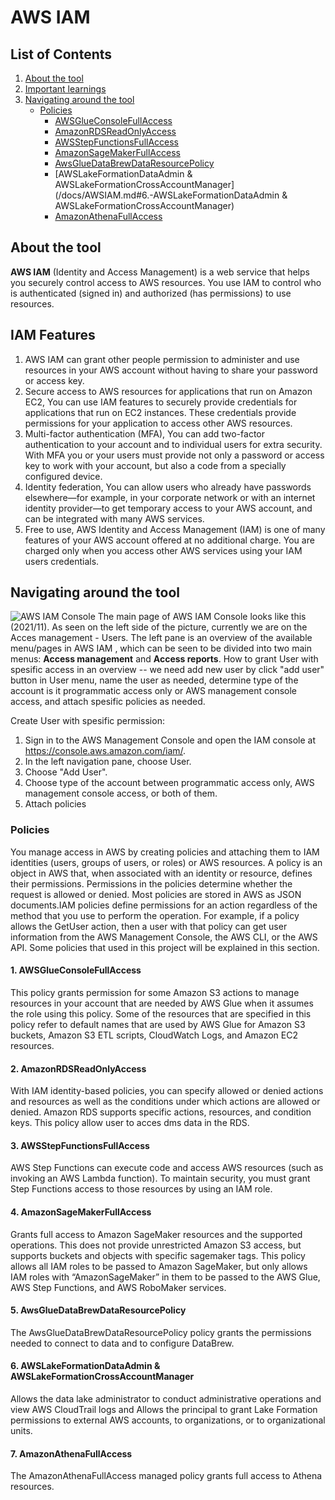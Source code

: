 # AWS IAM

## List of Contents

1. [About the tool](#about-the-tool)
2. [Important learnings](#important-learnings)
3. [Navigating around the tool](#navigating-around-the-tool) 
    - [Policies](#policies) 
        - [AWSGlueConsoleFullAccess](/docs/AWSIAM.md#1.-AWSGlueConsoleFullAccess) 
        - [AmazonRDSReadOnlyAccess](/docs/AWSIAM.md#2.-AmazonRDSReadOnlyAccess) 
        - [AWSStepFunctionsFullAccess](/docs/AWSIAM.md#3.-AWSStepFunctionsFullAccess)
        - [AmazonSageMakerFullAccess](/docs/AWSIAM.md#4.-AmazonSageMakerFullAccess)
        - [AwsGlueDataBrewDataResourcePolicy](/docs/AWSIAM.md#5.-AwsGlueDataBrewDataResourcePolicy)
        - [AWSLakeFormationDataAdmin & AWSLakeFormationCrossAccountManager](/docs/AWSIAM.md#6.-AWSLakeFormationDataAdmin & AWSLakeFormationCrossAccountManager)
        - [AmazonAthenaFullAccess ](/docs/AWSIAM.md#7.-AmazonAthenaFullAccess )


## About the tool

**AWS IAM** (Identity and Access Management) is a web service that helps you securely control access to AWS resources. You use IAM to control who is authenticated (signed in) and authorized (has permissions) to use resources.

## IAM Features
1. AWS IAM can grant other people permission to administer and use resources in your AWS account without having to share your password or access key.
2. Secure access to AWS resources for applications that run on Amazon EC2, You can use IAM features to securely provide credentials for applications that run on EC2 instances. These credentials provide permissions for your application to access other AWS resources. 
3. Multi-factor authentication (MFA), You can add two-factor authentication to your account and to individual users for extra security. With MFA you or your users must provide not only a password or access key to work with your account, but also a code from a specially configured device.
4. Identity federation, You can allow users who already have passwords elsewhere—for example, in your corporate network or with an internet identity provider—to get temporary access to your AWS account, and can be integrated with many AWS services.
5. Free to use, AWS Identity and Access Management (IAM) is one of many features of your AWS account offered at no additional charge. You are charged only when you access other AWS services using your IAM users credentials.

## Navigating around the tool

![AWS IAM Console](/references/iam.jpeg)
The main page of AWS IAM Console looks like this (2021/11). As seen on the left side of the picture, currently we are on the Acces management - Users. The left pane is an overview of the available menu/pages in AWS IAM , which can be seen
to be divided into two main menus: **Access management** and **Access reports**. How to grant User with spesific access in an overview --  we need add new user by click "add user" button in User menu, name the user as needed, determine type 
of the account is it programmatic access only or AWS management console access, and attach spesific policies as needed.

Create User with spesific permission:
1. Sign in to the AWS Management Console and open the IAM console at https://console.aws.amazon.com/iam/.
2. In the left navigation pane, choose User.
3. Choose "Add User".
4. Choose type of the account between  programmatic access only, AWS management console access, or both of them.
5. Attach policies

### Policies

You manage access in AWS by creating policies and attaching them to IAM identities (users, groups of users, or roles) or AWS resources. A policy is an object in AWS that, when associated with an identity or resource, defines their permissions.
Permissions in the policies determine whether the request is allowed or denied. Most policies are stored in AWS as JSON documents.IAM policies define permissions for an action regardless of the method that you use to perform the operation. For example, if a policy allows the GetUser action, then a user with that policy can get user information from the AWS Management Console, the AWS CLI, or the AWS API.
Some policies that used in this project will be explained in this section.

#### 1. AWSGlueConsoleFullAccess

This policy grants permission for some Amazon S3 actions to manage resources in your account that are needed by AWS Glue when it assumes the role using 
this policy. Some of the resources that are specified in this policy refer to default names that are used by AWS Glue for Amazon S3 buckets, Amazon S3 
ETL scripts, CloudWatch Logs, and Amazon EC2 resources.


#### 2. AmazonRDSReadOnlyAccess

With IAM identity-based policies, you can specify allowed or denied actions and resources as well as the conditions under which actions are allowed or denied.
Amazon RDS supports specific actions, resources, and condition keys. This policy allow user to acces dms data in the RDS.


#### 3. AWSStepFunctionsFullAccess 

AWS Step Functions can execute code and access AWS resources (such as invoking an AWS Lambda function). To maintain security, you must grant Step Functions access 
to those resources by using an IAM role.


#### 4. AmazonSageMakerFullAccess 

Grants full access to Amazon SageMaker resources and the supported operations. This does not provide unrestricted Amazon S3 access, but supports buckets and objects
with specific sagemaker tags. This policy allows all IAM roles to be passed to Amazon SageMaker, but only allows IAM roles with “AmazonSageMaker” in 
them to be passed to the AWS Glue, AWS Step Functions, and AWS RoboMaker services.


#### 5. AwsGlueDataBrewDataResourcePolicy 

The AwsGlueDataBrewDataResourcePolicy policy grants the permissions needed to connect to data and to configure DataBrew.


#### 6. AWSLakeFormationDataAdmin & AWSLakeFormationCrossAccountManager

Allows the data lake administrator to conduct administrative operations and view AWS CloudTrail logs and Allows the principal to grant Lake Formation permissions to external AWS accounts, to organizations, or to organizational units.

#### 7. AmazonAthenaFullAccess 

The AmazonAthenaFullAccess managed policy grants full access to Athena resources. 






